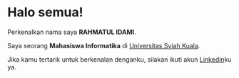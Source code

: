 # Halo semua! 

Perkenalkan nama saya **RAHMATUL IDAMI**.<br>

Saya seorang **Mahasiswa Informatika** di [Universitas Syiah Kuala](https://usk.ac.id/).<br>


Jika kamu tertarik untuk berkenalan denganku, silakan ikuti akun [Linkedin](https://www.linkedin.com/in/rahmatul-idami-877a37276?utm_source=share&utm_campaign=share_via&utm_content=profile&utm_medium=android_app)ku ya.
